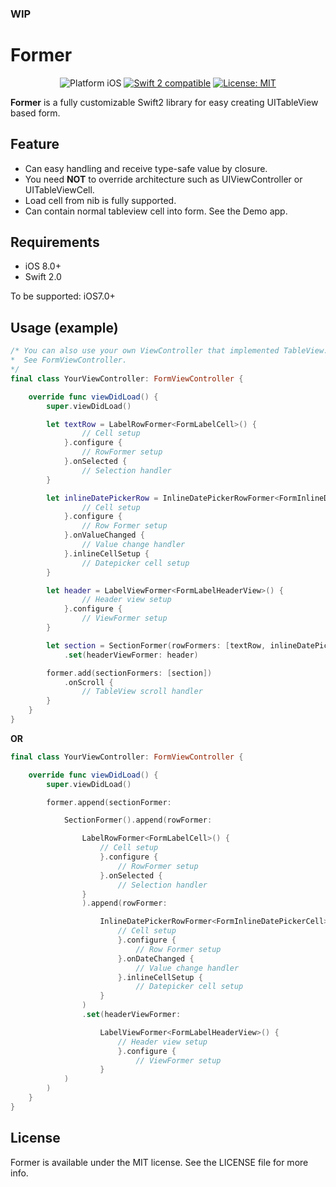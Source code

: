 ### WIP
# Former
<p align="center">
<img src="https://img.shields.io/badge/platform-iOS-blue.svg?style=flat" alt="Platform iOS" />
<a href="https://developer.apple.com/swift"><img src="https://img.shields.io/badge/swift2-compatible-4BC51D.svg?style=flat" alt="Swift 2 compatible" /></a>
<a href="https://raw.githubusercontent.com/ra1028/Former/master/LICENSE"><img src="http://img.shields.io/badge/license-MIT-blue.svg?style=flat" alt="License: MIT" /></a>
</p>

__Former__ is a fully customizable Swift2 library for easy creating UITableView based form.

## Feature
- Can easy handling and receive type-safe value by closure.
- You need __NOT__ to override architecture such as UIViewController or UITableViewCell.
- Load cell from nib is fully supported.
- Can contain normal tableview cell into form. See the Demo app.

## Requirements  
- iOS 8.0+  
- Swift 2.0  

To be supported: iOS7.0+

## Usage (example)
```swift
/* You can also use your own ViewController that implemented TableView.
*  See FormViewController.
*/
final class YourViewController: FormViewController {

    override func viewDidLoad() {
        super.viewDidLoad()

        let textRow = LabelRowFormer<FormLabelCell>() {
                // Cell setup
            }.configure {
                // RowFormer setup
            }.onSelected {
                // Selection handler
        }

        let inlineDatePickerRow = InlineDatePickerRowFormer<FormInlineDatePickerCell>() {
                // Cell setup
            }.configure {
                // Row Former setup
            }.onValueChanged {
                // Value change handler
            }.inlineCellSetup {
                // Datepicker cell setup
        }

        let header = LabelViewFormer<FormLabelHeaderView>() {
                // Header view setup
            }.configure {
                // ViewFormer setup
        }

        let section = SectionFormer(rowFormers: [textRow, inlineDatePickerRow])
            .set(headerViewFormer: header)

        former.add(sectionFormers: [section])
            .onScroll {
                // TableView scroll handler
        }
    }
}
```
__OR__
```swift
final class YourViewController: FormViewController {

    override func viewDidLoad() {
        super.viewDidLoad()

        former.append(sectionFormer:

            SectionFormer().append(rowFormer:

                LabelRowFormer<FormLabelCell>() {                    
                    // Cell setup
                    }.configure {                        
                        // RowFormer setup
                    }.onSelected {                        
                        // Selection handler
                }
                ).append(rowFormer:

                    InlineDatePickerRowFormer<FormInlineDatePickerCell>() {                        
                        // Cell setup
                        }.configure {                    
                            // Row Former setup
                        }.onDateChanged {                            
                            // Value change handler
                        }.inlineCellSetup {                            
                            // Datepicker cell setup
                    }
                )
                .set(headerViewFormer:

                    LabelViewFormer<FormLabelHeaderView>() {                        
                        // Header view setup
                        }.configure {                    
                            // ViewFormer setup
                    }
            )
        )
    }
}
```

## License
Former is available under the MIT license. See the LICENSE file for more info.
